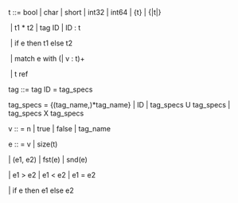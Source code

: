 t ::= bool | char | short | int32 | int64 | {t}  | {|t|}

​       | t1 * t2 | tag ID | ID : t

​       | if e then t1 else t2 

​       | match e with (| v :  t)+

​       | t ref

tag ::= tag ID = tag_specs

tag_specs = {(tag_name,)*tag_name} | ID | tag_specs U tag_specs | tag_specs X tag_specs



v :: = n | true | false | tag_name

e :: = v | size(t) 

| (e1, e2) | fst(e) | snd(e) 

| e1 > e2 | e1 < e2 | e1 = e2 

| if e then e1 else e2